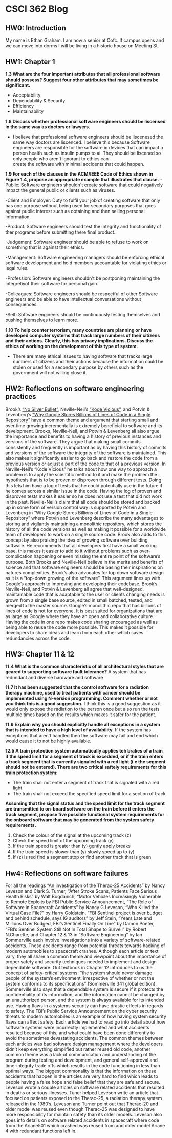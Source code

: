 # CSCI 362 Blog

## HW0: Introduction

My name is Ethan Graham.
I am now a senior at Cofc. If campus opens and we can move into dorms I will be living in a historic house on Meeting St. 

## HW1: Chapter 1

**1.3 What are the four important attributes that all professional software should possess? Suggest four other attributes that may sometimes be significant.**
  - Acceptability 
  - Dependability & Security
  - Efficiency
  - Maintainability
  
**1.8 Discuss whether professional software engineers should be liscensed in the same way as doctors or lawyers.**
  - I believe that professional software engineers should be liscenesed the same way doctors are liscenced. I believe this because Software engineers are responsible for the software in devices that can impact a person health such as insulin pumps to ai. They should be liscened so only people who aren't ignorant to ethics can   
    create the software with minimal accidents that could happen. 
    
**1.9 For each of the clauses in the ACM/IEEE Code of Ethics shown in Figure 1.4, propose an appropriate example that illustrates that clause.**
  -Public: Software engineers shouldn't create software that could negatively impact the general public or clients such as viruses. 
  
  -Client and Employer: Duty to fulfil your job of creating software that only has one purpose without being used for secondary purposes that goes against public
   interest such as obtaining and then selling personal information.
   
  -Product: Software engineers should test the integrity and functionality of ther programs before submitting there final product.
  
  -Judgement: Software engineer should be able to refuse to work on something that is against their ethics.
  
  -Management: Software engineering managers should be enforcing ethical software development and hold members accountable for violating ethics or legal rules.
  
  -Profession: Software engineers shouldn't be postponing maintaining the integretiyof their software for personal gain.
  
  -Colleagues: Software engineers should be respectful of other Software engineers and be able to have intellectual conversations without consequences.
  
  -Self: Software engineers should be continuously testing themselves and pushing themselves to learn more.
  
**1.10 To help counter terrorism, many countries are planning or have developed computer systems that track large numbers of their citizens and their actions. Clearly, this has privacy implications. Discuss the ethics of working on the development of this type of system.**
  - There are many ethical issues to having software that tracks large numbers of citizens and their actions because the information could be stolen or used for a secondary purpose by others such as the government will not willing close it.

## HW2: Reflections on software engineering practices

Brook’s [“No Silver Bullet”](http://bowringj.people.cofc.edu/classes/csci%20362/docs/NoSilverBulletOriginal.pdf), Neville-Neil’s [“Kode Vicious”](http://bowringj.people.cofc.edu/classes/csci%20362/docs/p32-neville-neil.pdf), and Potvin & Levenberg’s [“Why Google Stores Billions of Lines of Code in a Single Repository”](http://bowringj.people.cofc.edu/classes/csci%20362/docs/GoogleCodeRepo-78-potvin.pdf?id=0B2El51RQ1MQnTTVWYVNiOWhuX0U) have a common theme and argument that starting small and over time growing incrementally is extremely beneficial to software and its development. Brooks, Neville-Neil, and Potvin & Levenberg all also argue the importance and benefits to having a history of previous instances and versions of the software. They argue that making small commits consistently and frequently is important as by having this history of commits and versions of the software the integrity of the software is maintained. This also makes it significantly easier to go back and restore the code from a previous version or adjust a part of the code to that of a previous version. In Neville-Neil’s “Kode Vicious” he talks about how one way to approach a problem is to apply the scientific method to it and make the problem the hypothesis that is to be proven or disproven through different tests. Doing this lets him have a log of tests that he could potentially use in the future if he comes across a similar issue in the code. Having the log of proven and disproven tests makes it easier so he does not use a test that did not work in the past. Neville-Neil’s claim that all code should be stored and backed up in some form of version control way is supported by Potvin and Levenberg in “Why Google Stores Billions of Lines of Code in a Single Repository” where Potvin and Levenberg describe the many advantages to storing and vigilantly maintaining a monolithic repository, which stores the history of all the code versions as well as making it possible for a worldwide team of developers to work on a single source code. Brook also adds to this concept by also praising the idea of growing software over building software. He recommends that all developers first have a small working base, this makes it easier to add to it without problems such as over-complication happening or even missing the entire point of the software’s purpose. Both Brooks and Neville-Neil believe in the merits and benefits of science and that software engineers should be basing their inspirations on natures complexities. Brook’s also advocates for top down software design as it is a “top-down growing of the software”. This argument lines up with Google’s approach to improving and developing their codebase. Brook’s, Neville-Neil, and Potvin & Levenberg all agree that well-designed, maintainable code that is adaptable to the user or clients changing needs is grown from a single base source, edited in small batched, tested, and merged to the master source. Google’s monolithic repo that has billions of lines of code is not for everyone. It is best suited for organizations that are as large as Google where they have an open and collaborative culture. Having the code in one repo makes code sharing encouraged as well as being able to reuse the code more possible. This makes it possible for developers to share ideas and learn from each other which saves redundancies across the code.


## HW3: Chapter 11 & 12

**11.4 What is the common characteristic of all architectural styles that are geared to supporting software fault tolerance?**
  A system that has redundant and diverse hardware and software
  
**11.7 It has been suggested that the control software for a radiation therapy machine, used to treat patients with cancer should be implemented using N-version programming. Comment whether or not you think this is a good suggestion.**
  I think this is a good suggestion as it would only expose the radiation to the person once but also run the tests multiple times based on the results which makes it safer for the patient.
 
**11.9 Explain why you should explicitly handle all exceptions in a system that is intended to have a high level of availability.**
  If the system has exceptions that aren't handled then the software may fail and end which would cause it to not be highly available.
  
**12.5 A train protection system automatically applies teh brakes of a train if the speed limit for a segment of track is excedded, or if the train enters a track segment that is currently signaled with a red light (i.e the segment should not be entered). There are two critical saftely requirements for this train protection system:** 
  
  * The train shall not enter a segment of track that is signaled with a red light
  * The train shall not exceed the specified speed limit for a section of track

**Assuming that the signal status and the speed limit for the track segment are transmitted to on-board software on the train before it enters the track segment, propose five possible functional system requirements for the onboard software that may be generated from the system safety requirements.**
  
  1. Check the colour of the signal at the upcoming track (z)
  2. Check the speed limit of the upcoming track (y)
  3. If the train speed is greater than (y) gently apply breaks
  4. If the train speed is slower than (y) slowly speed up to (y)
  5. If (z) is red find a segment stop or find another track that is green
  

## Hw4: Reflections on software failures

For all the readings “An investigation of the Therac-25 Accidents” by Nancy Leveson and Clark S. Turner, “After Stroke Scans, Patients Face Serious Health Risks” by Walt Bogdanich, “Motor Vehicles Increasingly Vulnerable to Remote Exploits by FBI Public Service Announcement, “The Role of Software in Spacecraft Accidents” by Nancy G Leveson, “Who Killed the Virtual Case File?” by Harry Goldstein, “FBI Sentinel project is over budget and behind schedule, says IG auditors” by Jeff Stein, “Years Late and Millions Over Budged, FBI’s Sentinel Finally On Line” by Damon Poeter, “FBI’s Sentinel System Still Not In Total Shape to Surveil” by Robert N.Charette, and Chapter 12 & 13 in “Software Engineering” by Ian Sommerville each involve investigations into a variety of software-related accidents. These accidents range from potential threats towards hacking of modern automobiles to spacecraft crashes. Although each article or text vary, they all share a common theme and viewpoint about the importance of proper safety and security techniques needed to implement and design dependable software. Out textbook in Chapter 12 introduces to us the concept of safety-critical systems: “the system should never damage people of the system’s environment, irrespective of whether or not the system conforms to its specifications” (Sommerville 341 global edition). Sommerville also says that a dependable system is secure if it protects the confidentiality of its information, and the information cannot be changed by an unauthorized person, and the system is always available for its intended use. Having flaws in a systems security can have drastic effects in regards to safety. The FBI’s Public Service Announcement on the cyber security threats to modern automobiles is an example of how having system security flaws can affect safety. Each article we had to read go into detail about how software systems were incorrectly implemented and what accidents resulted because of this, and what could have been done differently to avoid the sometimes devastating accidents. 
The common themes between each articles was bad software design management where the developers didn’t keep everything simplified but rather reused old code, another common theme was a lack of communication and understanding of the program during testing and development, and general self-approval and time-integrity trade offs which results in the code functioning in less than optimal ways. The biggest commonality is that the information on these accidents that happen in the articles are very hard to find which leads to people having a false hope and false belief that they are safe and secure.
Leveson wrote a couple articles on software related accidents that resulted in deaths or serious illnesses. Tuner helped Leveson write an article that focused on patients exposed to the Therac-25, a radiation therapy system released in the 1980’s. Leveson and Turner point out that Therac-20 and older model was reused even though Therac-25 was designed to have more responsibility for maintain safety than its older models. Leveson also goes into details on software related accidents in spacecraft where code from the Ariane501 which crashed was reused from and older model Ariane 4 with redundant functions left in. 

